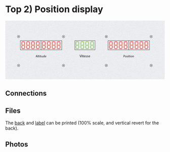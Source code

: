 # Top 2) Position display

![panel](T2-design.jpg)


## Connections



## Files
The [back](T2-back.pdf) and [label](T2-label.pdf) can be printed (100% scale, and vertical revert for the back).


## Photos
